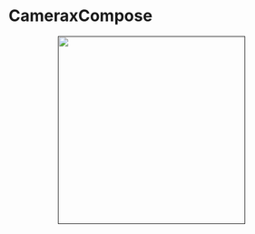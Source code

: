 # CameraxCompose

<div align="center">
   <a target="_blank" rel="noopener noreferrer" href="">
     <img src="https://user-images.githubusercontent.com/54734868/176231190-1bb519f4-be8e-488b-a389-8e76c3f046b1.png" width="330" style="max-width: 100%;"></a>
  </div>
